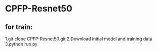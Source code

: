# CPFP-Resnet50
for train:
---------
1.git clone CPFP-Resnet50.git
2.Download initial model and training data
3.python run.py
